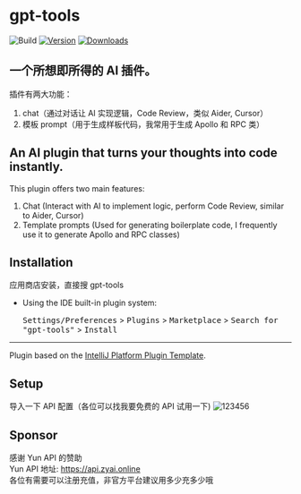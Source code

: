 # gpt-tools

![Build](https://github.com/zjh7890/gpt-tools/workflows/Build/badge.svg)
[![Version](https://img.shields.io/jetbrains/plugin/v/24670.svg)](https://plugins.jetbrains.com/plugin/24670)
[![Downloads](https://img.shields.io/jetbrains/plugin/d/24670.svg)](https://plugins.jetbrains.com/plugin/24670)

<!-- Plugin description -->
## 一个所想即所得的 AI 插件。
插件有两大功能：
1. chat（通过对话让 AI 实现逻辑，Code Review，类似 Aider, Cursor）
2. 模板 prompt（用于生成样板代码，我常用于生成 Apollo 和 RPC 类）

## An AI plugin that turns your thoughts into code instantly.
This plugin offers two main features:
1. Chat (Interact with AI to implement logic, perform Code Review, similar to Aider, Cursor)
2. Template prompts (Used for generating boilerplate code, I frequently use it to generate Apollo and RPC classes)
<!-- Plugin description end -->

## Installation

应用商店安装，直接搜 gpt-tools

- Using the IDE built-in plugin system:
  
  <kbd>Settings/Preferences</kbd> > <kbd>Plugins</kbd> > <kbd>Marketplace</kbd> > <kbd>Search for "gpt-tools"</kbd> >
  <kbd>Install</kbd>

---
Plugin based on the [IntelliJ Platform Plugin Template][template].

[template]: https://github.com/JetBrains/intellij-platform-plugin-template
[docs:plugin-description]: https://plugins.jetbrains.com/docs/intellij/plugin-user-experience.html#plugin-description-and-presentation

## Setup
导入一下 API 配置（各位可以找我要免费的 API 试用一下)
![123456](https://github.com/user-attachments/assets/f8dd6e89-2508-4e41-b04e-aabfcb8960c0)

## Sponsor
感谢 Yun API 的赞助 <br/>
Yun API 地址: https://api.zyai.online <br/>
各位有需要可以注册充值，非官方平台建议用多少充多少哦
